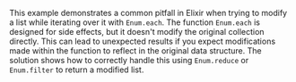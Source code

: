 This example demonstrates a common pitfall in Elixir when trying to modify a list while iterating over it with `Enum.each`. The function `Enum.each` is designed for side effects, but it doesn't modify the original collection directly.  This can lead to unexpected results if you expect modifications made within the function to reflect in the original data structure. The solution shows how to correctly handle this using `Enum.reduce` or `Enum.filter` to return a modified list.